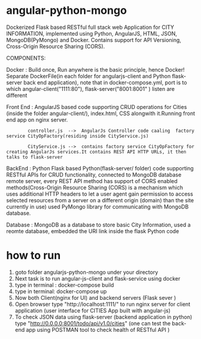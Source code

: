 
# angular-python-mongo
Dockerized Flask based RESTful full stack web Application for CITY INFORMATION, implemented using Python, AngularJS, HTML, JSON, MongoDB(PyMongo) and Docker.
Contains support for API Versioning, Cross-Origin Resource Sharing (CORS).

COMPONENTS: 

Docker : Build once, Run anywhere is the basic principle, hence Docker! 
		 Separate DockerFile(in each folder for  angularjs-client and Python flask-server back end application), 
		 note that in  docker-compose.yml, port is to which angular-client("1111:80"), flask-server("8001:8001" ) listen are different

Front End : AngularJS based code supporting CRUD operations for Cities (inside the folder angular-client/), 
			index.html, CSS alongwith it.Running front end app on nginx server.

			controller.js  -->  AngularJs Controller code caaling  factory service CityOpFactory(residing inside CityService.js) 	                     

			CityService.js -->  contains factory service CityOpFactory for creating AngularJs services.It contains REST API HTTP URLs, it then talks to flask-server   

BackEnd :  Python Flask based Python(flask-server/ folder) code supporting RESTful APIs for CRUD functionality, connected to 				   MongoDB database remote server, every REST API method has support of CORS enabled methods(Cross-Origin Resource Sharing  		  (CORS)  is a mechanism which uses additional HTTP headers to let a user agent gain permission to access selected 				       resources from  a  server on a different origin (domain) than the site currently in use)
		   used PyMongo library for communicating with MongoDB database.

Database : MongoDB as a database to store basic City Information, used a reomte database, embedded the URI link inside the flask Python code    


# how to run

1. goto folder angularjs-python-mongo under your directory
2. Next task is to run angular-js-client and flask-service using docker
2. type in terminal :  docker-compose build
3. type in terminal:  docker-compose up 
4. Now both Client(nginx for UI) and backend servers (Flask sever )
5. Open browser type "http://localhost:1111/" to run nginx server for client application (user interface for CITIES App built with angular-js)
6. To check JSON data using flask-server (backend application in python) type "http://0.0.0.0:8001/todo/api/v1.0/cities" (one can test the back-end app using POSTMAN tool to check health of RESTful API )
